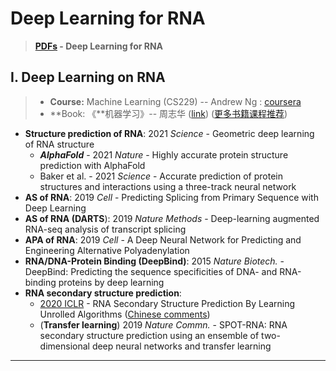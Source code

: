 # Deep Learning for RNA

> ****[**PDFs**](https://cloud.tsinghua.edu.cn/d/9553a9a553304ff7b311/?p=%2FDeep%20Learning%20on%20RNA\&mode=list)** - Deep Learning for RNA**

## I. Deep Learning on RNA

> * **Course:**  Machine Learning (CS229) -- Andrew Ng : [coursera](https://www.coursera.org/learn/machine-learning)
> * **Book:    《**机器学习》-- 周志华 ([link](https://book.douban.com/subject/26708119/))  ([更多书籍课程推荐](https://lulab1.gitbook.io/training/appendix/appendix-i.keep-learning))

* **Structure prediction of RNA**: 2021 _Science_ - Geometric deep learning of RNA structure
  * _**AlphaFold**_ - 2021 _Nature_ - Highly accurate protein structure prediction with AlphaFold
  * Baker et al. - 2021 _Science_ - Accurate prediction of protein structures and interactions using a three-track neural network
* **AS of RNA**: 2019 _Cell_ - Predicting Splicing from Primary Sequence with Deep Learning
* **AS of RNA (DARTS**): 2019 _Nature Methods_ - Deep-learning augmented RNA-seq analysis of transcript splicing
* **APA of RNA**: 2019 _Cell_ - A Deep Neural Network for Predicting and Engineering Alternative Polyadenylation
* **RNA/DNA-Protein Binding (DeepBind)**: 2015 _Nature Biotech._ - DeepBind: Predicting the sequence specificities of DNA- and RNA-binding proteins by deep learning
* **RNA secondary structure prediction**: 
  * [2020 ICLR](https://openreview.net/forum?id=S1eALyrYDH) - RNA Secondary Structure Prediction By Learning Unrolled Algorithms ([Chinese comments](https://mp.weixin.qq.com/s/SSFOJfljhRZuOOTErNefig))
  * (**Transfer learning**) 2019 _Nature Commn._ - SPOT-RNA: RNA secondary structure prediction using an ensemble of two-dimensional deep neural networks and transfer learning

****
